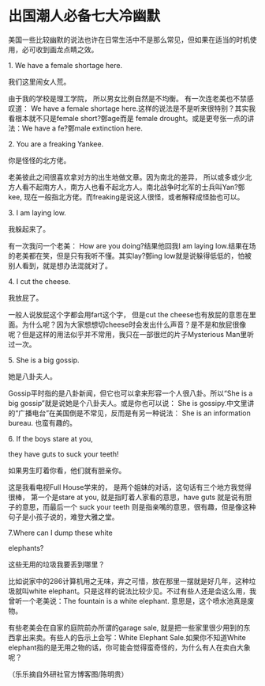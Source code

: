 # 出国潮人必备七大冷幽默

美国一些比较幽默的说法也许在日常生活中不是那么常见，但如果在适当的时机使用，必可收到画龙点睛之效。 

1\. We have a female shortage here. 

我们这里闹女人荒。 

由于我的学校是理工学院， 所以男女比例自然是不均衡。 有一次连老美也不禁感叹道： We have a female shortage here.这样的说法是不是听来很特别？其实我看根本就不只是female short?鄄age而是 female drought。或是更夸张一点的讲法：We have a fe?鄄male extinction here. 

2\. You are a freaking Yankee. 

你是怪怪的北方佬。 

老美彼此之间很喜欢拿对方的出生地做文章。因为南北的差异， 所以或多或少北方人看不起南方人，南方人也看不起北方人。南北战争时北军的士兵叫Yan?鄄kee, 现在一般指北方佬。而freaking是说这人很怪，或者解释成怪胎也可以。 

3\. I am laying low. 

我躲起来了。 

有一次我问一个老美： How are you doing?结果他回我I am laying low.结果在场的老美都在笑，但是只有我听不懂。其实lay?鄄ing low就是说躲得低低的，怕被别人看到，就是想办法混就对了。 

4\. I cut the cheese. 

我放屁了。 

一般人说放屁这个字都会用fart这个字， 但是cut the cheese也有放屁的意思在里面。为什么呢？因为大家想想切cheese时会发出什么声音？是不是和放屁很像呢？但是这样的用法似乎并不常用，我只在一部很烂的片子Mysterious Man里听过一次。 

5\. She is a big gossip. 

她是八卦夫人。 

Gossip平时指的是八卦新闻，但它也可以拿来形容一个人很八卦。所以“She is a big gossip”就是说她是个八卦夫人。或是你也可以说： She is gossipy.中文里讲的“广播电台”在美国倒是不常见，反而是有另一种说法： She is an information bureau. 也蛮有趣的。 

6\. If the boys stare at you, 

they have guts to suck your teeth! 

如果男生盯着你看，他们就有胆亲你。 

这是我看电视Full House学来的， 是两个姐妹的对话，这句话有三个地方我觉得很棒， 第一个是stare at you, 就是指盯着人家看的意思，have guts 就是说有胆子的意思，而最后一个 suck your teeth 则是指亲嘴的意思，很有趣，但是像这种句子是小孩子说的，难登大雅之堂。 

7.Where can I dump these white 

elephants? 

这些无用的垃圾我要丢到哪里？ 

比如说家中的286计算机用之无味，弃之可惜，放在那里一摆就是好几年，这种垃圾就叫white elephant。只是这样的说法比较少见。不过有些人还是会这么用，我曾听一个老美说：The fountain is a white elephant. 意思是，这个喷水池真是废物。 

有些老美会在自家的庭院前办所谓的garage sale, 就是把一些家里很少用到的东西拿出来卖。有些人的告示上会写：White Elephant Sale.如果你不知道White elephant指的是无用之物的话，你可能会觉得蛮奇怪的，为什么有人在卖白大象呢？ 

（乐乐摘自外研社官方博客图/陈明贵）